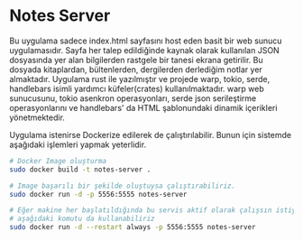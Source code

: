 # Notes Server

Bu uygulama sadece index.html sayfasını host eden basit bir web sunucu uygulamasıdır. Sayfa her talep edildiğinde kaynak olarak kullanılan JSON dosyasında yer alan bilgilerden rastgele bir tanesi ekrana getirilir. Bu dosyada kitaplardan, bültenlerden, dergilerden derlediğim notlar yer almaktadır. Uygulama rust ile yazılmıştır ve projede warp, tokio, serde, handlebars isimli yardımcı küfeler(crates) kullanılmaktadır. warp web sunucusunu, tokio asenkron operasyonları, serde json serileştirme operasyonlarını ve handlebars' da HTML şablonundaki dinamik içerikleri yönetmektedir.

Uygulama istenirse Dockerize edilerek de çalıştırılabilir. Bunun için sistemde aşağıdaki işlemleri yapmak yeterlidir.

```bash
# Docker Image oluşturma
sudo docker build -t notes-server .

# Image başarılı bir şekilde oluştuysa çalıştırabiliriz.
sudo docker run -d -p 5556:5555 notes-server

# Eğer makine her başlatıldığında bu servis aktif olarak çalışsın istiyorsak
# aşağıdaki komutu da kullanabiliriz
sudo docker run -d --restart always -p 5556:5555 notes-server
```